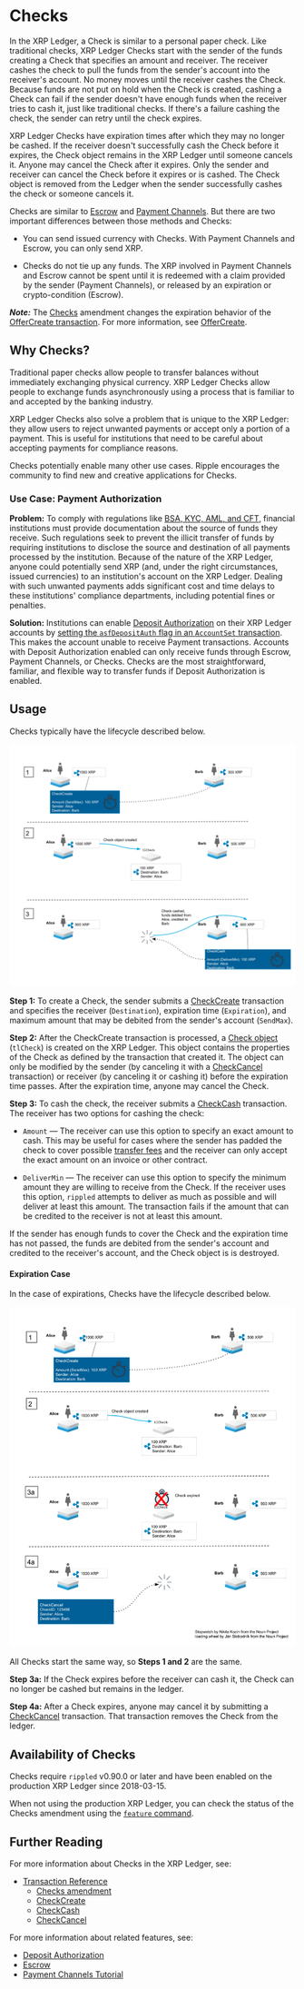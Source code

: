 # Checks

In the XRP Ledger, a Check is similar to a personal paper check. Like traditional checks, XRP Ledger Checks start with the sender of the funds creating a Check that specifies an amount and receiver. The receiver cashes the check to pull the funds from the sender's account into the receiver's account. No money moves until the receiver cashes the Check. Because funds are not put on hold when the Check is created, cashing a Check can fail if the sender doesn't have enough funds when the receiver tries to cash it, just like traditional checks. If there's a failure cashing the check, the sender can retry until the check expires.

XRP Ledger Checks have expiration times after which they may no longer be cashed. If the receiver doesn't successfully cash the Check before it expires, the Check object remains in the XRP Ledger until someone cancels it. Anyone may cancel the Check after it expires. Only the sender and receiver can cancel the Check before it expires or is cashed. The Check object is removed from the Ledger when the sender successfully cashes the check or someone cancels it.

Checks are similar to [Escrow](concept-escrow.html) and [Payment Channels](tutorial-paychan.html). But there are two important differences between those methods and Checks:

* You can send issued currency with Checks. With Payment Channels and Escrow, you can only send XRP.

* Checks do not tie up any funds. The XRP involved in Payment Channels and Escrow cannot be spent until it is redeemed with a claim provided by the sender (Payment Channels), or released by an expiration or crypto-condition (Escrow).


***Note:*** The [Checks](reference-amendments.html#checks) amendment changes the expiration behavior of the [OfferCreate transaction](reference-transaction-format.html#offercreate). For more information, see [OfferCreate](reference-transaction-format.html#expiration).


## Why Checks?

Traditional paper checks allow people to transfer balances without immediately exchanging physical currency. XRP Ledger Checks allow people to exchange funds asynchronously using a process that is familiar to and accepted by the banking industry.

XRP Ledger Checks also solve a problem that is unique to the XRP Ledger: they allow users to reject unwanted payments or accept only a portion of a payment. This is useful for institutions that need to be careful about accepting payments for compliance reasons.

Checks potentially enable many other use cases. Ripple encourages the community to find new and creative applications for Checks.


### Use Case: Payment Authorization

**Problem:** To comply with regulations like [BSA, KYC, AML, and CFT](tutorial-gateway-guide.html#gateway-compliance), financial institutions must provide documentation about the source of funds they receive. Such regulations seek to prevent the illicit transfer of funds by requiring institutions to disclose the source and destination of all payments processed by the institution. Because of the nature of the XRP Ledger, anyone could potentially send XRP (and, under the right circumstances, issued currencies) to an institution's account on the XRP Ledger. Dealing with such unwanted payments adds significant cost and time delays to these institutions' compliance departments, including potential fines or penalties.

**Solution:** Institutions can enable [Deposit Authorization](concept-depositauth.html) on their XRP Ledger accounts by [setting the `asfDepositAuth` flag in an `AccountSet` transaction](reference-transaction-format.html#accountset-flags). This makes the account unable to receive Payment transactions. Accounts with Deposit Authorization enabled can only receive funds through Escrow, Payment Channels, or Checks. Checks are the most straightforward, familiar, and flexible way to transfer funds if Deposit Authorization is enabled.


## Usage

Checks typically have the lifecycle described below.

<!--{# Diagram sources: https://docs.google.com/drawings/d/1Ez8OZVB2TLH-b_kSFOAgfYqXlEQt4KaUBW6F3TJAv_Q/edit #}-->


[![Check flow diagram (successful cashing)](img/checks-happy_path.png)](img/checks-happy_path.png)

**Step 1:** To create a Check, the sender submits a [CheckCreate](reference-transaction-format.html#checkcreate) transaction and specifies the receiver (`Destination`), expiration time (`Expiration`), and maximum amount that may be debited from the sender's account (`SendMax`).


**Step 2:** After the CheckCreate transaction is processed, a [Check object](reference-ledger-format.html#check) (`tlCheck`) is created on the XRP Ledger. This object contains the properties of the Check as defined by the transaction that created it. The object can only be modified by the sender (by canceling it with a [CheckCancel](reference-transaction-format.html#checkcancel) transaction) or receiver (by canceling it or cashing it) before the expiration time passes. After the expiration time, anyone may cancel the Check.

**Step 3:** To cash the check, the receiver submits a [CheckCash](reference-transaction-format.html#checkcash) transaction. The receiver has two options for cashing the check:

* `Amount` — The receiver can use this option to specify an exact amount to cash. This may be useful for cases where the sender has padded the check to cover possible [transfer fees](concept-transfer-fees.html) and the receiver can only accept the exact amount on an invoice or other contract.

* `DeliverMin` — The receiver can use this option to specify the minimum amount they are willing to receive from the Check. If the receiver uses this option, `rippled` attempts to deliver as much as possible and will deliver at least this amount. The transaction fails if the amount that can be credited to the receiver is not at least this amount.

If the sender has enough funds to cover the Check and the expiration time has not passed, the funds are debited from the sender's account and credited to the receiver's account, and the Check object is is destroyed.



#### Expiration Case

In the case of expirations, Checks have the lifecycle described below.

<!--{# Diagram sources: https://docs.google.com/drawings/d/1JOgI3H5tpV1yasYe5WLrdxVXLhcQu0bhPfN0mzzS1YQ/edit #}-->


[![Check flow diagram (expiration)](img/checks_expiration.png)](img/checks_expiration.png)


All Checks start the same way, so **Steps 1 and 2** are the same.

**Step 3a:** If the Check expires before the receiver can cash it, the Check can no longer be cashed but remains in the ledger.

**Step 4a:** After a Check expires, anyone may cancel it by submitting a [CheckCancel](reference-transaction-format.html#checkcancel) transaction. That transaction removes the Check from the ledger.  



## Availability of Checks

Checks require `rippled` v0.90.0 or later and have been enabled on the production XRP Ledger since 2018-03-15.

When not using the production XRP Ledger, you can check the status of the Checks amendment using the [`feature` command](reference-rippled.html#feature).


## Further Reading

For more information about Checks in the XRP Ledger, see:

<!--{#TODO: add link to Checks tutorial#}-->

* [Transaction Reference](reference-transaction-format.html#transaction-types)
  * [Checks amendment](reference-amendments.html#checks)
  * [CheckCreate](reference-transaction-format.html#checkcreate)
  * [CheckCash](reference-transaction-format.html#checkcash)
  * [CheckCancel](reference-transaction-format.html#checkcancel)

For more information about related features, see:

* [Deposit Authorization](concept-depositauth.html)
* [Escrow](concept-escrow.html)
* [Payment Channels Tutorial](tutorial-paychan.html)
